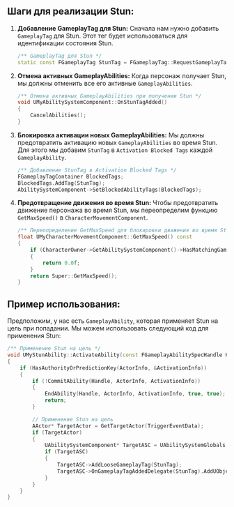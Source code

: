 ## Шаги для реализации Stun:

1. **Добавление GameplayTag для Stun:**
   Сначала нам нужно добавить `GameplayTag` для Stun. Этот тег будет использоваться для идентификации состояния Stun.

   ```cpp
   /** GameplayTag для Stun */
   static const FGameplayTag StunTag = FGameplayTag::RequestGameplayTag(FName("Status.Stun"));
   ```

2. **Отмена активных GameplayAbilities:**
   Когда персонаж получает Stun, мы должны отменить все его активные `GameplayAbilities`.

   ```cpp
   /** Отмена активных GameplayAbilities при получении Stun */
   void UMyAbilitySystemComponent::OnStunTagAdded()
   {
       CancelAbilities();
   }
   ```

3. **Блокировка активации новых GameplayAbilities:**
   Мы должны предотвратить активацию новых `GameplayAbilities` во время Stun. Для этого мы добавим `StunTag` в `Activation Blocked Tags` каждой `GameplayAbility`.

   ```cpp
   /** Добавление StunTag в Activation Blocked Tags */
   FGameplayTagContainer BlockedTags;
   BlockedTags.AddTag(StunTag);
   AbilitySystemComponent->SetBlockedAbilityTags(BlockedTags);
   ```

4. **Предотвращение движения во время Stun:**
   Чтобы предотвратить движение персонажа во время Stun, мы переопределим функцию `GetMaxSpeed()` в `CharacterMovementComponent`.

   ```cpp
   /** Переопределение GetMaxSpeed для блокировки движения во время Stun */
   float UMyCharacterMovementComponent::GetMaxSpeed() const
   {
       if (CharacterOwner->GetAbilitySystemComponent()->HasMatchingGameplayTag(StunTag))
       {
           return 0.0f;
       }
       return Super::GetMaxSpeed();
   }
   ```

## Пример использования:

Предположим, у нас есть `GameplayAbility`, которая применяет Stun на цель при попадании. Мы можем использовать следующий код для применения Stun:

```cpp
/** Применение Stun на цель */
void UMyStunAbility::ActivateAbility(const FGameplayAbilitySpecHandle Handle, const FGameplayAbilityActorInfo* ActorInfo, const FGameplayAbilityActivationInfo ActivationInfo, const FGameplayEventData* TriggerEventData)
{
    if (HasAuthorityOrPredictionKey(ActorInfo, &ActivationInfo))
    {
        if (!CommitAbility(Handle, ActorInfo, ActivationInfo))
        {
            EndAbility(Handle, ActorInfo, ActivationInfo, true, true);
            return;
        }

        // Применение Stun на цель
        AActor* TargetActor = GetTargetActor(TriggerEventData);
        if (TargetActor)
        {
            UAbilitySystemComponent* TargetASC = UAbilitySystemGlobals::GetAbilitySystemComponentFromActor(TargetActor);
            if (TargetASC)
            {
                TargetASC->AddLooseGameplayTag(StunTag);
                TargetASC->OnGameplayTagAddedDelegate(StunTag).AddUObject(this, &UMyStunAbility::OnStunTagAdded);
            }
        }
    }
}
```
